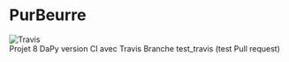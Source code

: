 
# PurBeurre
![Travis](https://travis-ci.com/jean-charles-gibier/mysandbox.svg?branch=master)<br>
Projet 8 DaPy version CI avec Travis
Branche test_travis (test Pull request)
